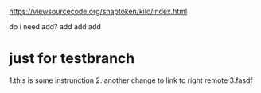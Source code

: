 https://viewsourcecode.org/snaptoken/kilo/index.html

do i need add? add add add

# just for testbranch
1.this is some instrunction
2. another change to link to right remote 
3.fasdf